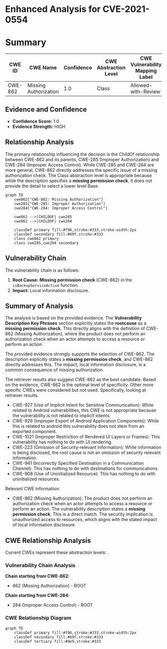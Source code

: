 # Enhanced Analysis for CVE-2021-0554

# Summary
| CWE ID | CWE Name | Confidence | CWE Abstraction Level | CWE Vulnerability Mapping Label | CWE-Vulnerability Mapping Notes |
|---|---|---|---|---|---|
| CWE-862 | Missing Authorization | 1.0 | Class | Allowed-with-Review | Primary CWE |

## Evidence and Confidence

*   **Confidence Score:** 1.0
*   **Evidence Strength:** HIGH

## Relationship Analysis
The primary relationship influencing the decision is the ChildOf relationship between CWE-862 and its parents, CWE-285 (Improper Authorization) and CWE-284 (Improper Access Control). While CWE-285 and CWE-284 are more general, CWE-862 directly addresses the specific issue of a missing authorization check. The Class abstraction level is appropriate because while the description specifies a **missing permission check**, it does not provide the detail to select a lower level Base.

```mermaid
graph TD
    cwe862["CWE-862: Missing Authorization"]
    cwe285["CWE-285: Improper Authorization"]
    cwe284["CWE-284: Improper Access Control"]
    
    cwe862 -->|CHILDOF| cwe285
    cwe862 -->|CHILDOF| cwe284

    classDef primary fill:#f96,stroke:#333,stroke-width:2px
    classDef secondary fill:#69f,stroke:#333
    class cwe862 primary
    class cwe285,cwe284 secondary
```

## Vulnerability Chain
The vulnerability chain is as follows:
1.  **Root Cause:** **Missing permission check** (CWE-862) in the `isBackupServiceActive` function.
2.  **Impact:** Local information disclosure.

## Summary of Analysis
The analysis is based on the provided evidence. The **Vulnerability Description Key Phrases** section explicitly states the **rootcause** as a **missing permission check**. This directly aligns with the definition of CWE-862 (Missing Authorization), where the product does not perform an authorization check when an actor attempts to access a resource or perform an action.

The provided evidence strongly supports the selection of CWE-862.
The description explicitly states a **missing permission check**, and CWE-862 directly addresses this. The impact, local information disclosure, is a common consequence of missing authorization.

The retriever results also suggest CWE-862 as the best candidate.
Based on the evidence, CWE-862 is the optimal level of specificity. Other more specific CWEs were considered but not used. Specifically, looking at retriever results.
*   CWE-927 (Use of Implicit Intent for Sensitive Communication): While related to Android vulnerabilities, this CWE is not appropriate because the vulnerability is not related to implicit intents.
*   CWE-926 (Improper Export of Android Application Components): While this is related to android this vulnerability does not stem from an exported component.
*   CWE-1021 (Improper Restriction of Rendered UI Layers or Frames): This vulnerability has nothing to do with UI rendering.
*   CWE-223 (Omission of Security-relevant Information): While information is being disclosed, the root cause is not an omission of security relevant information.
*   CWE-941 (Incorrectly Specified Destination in a Communication Channel): This has nothing to do with destinations for communications.
*   CWE-908 (Use of Uninitialized Resource): This has nothing to do with uninitialized resources.

Relevant CWE Information:
*   CWE-862 (Missing Authorization): The product does not perform an authorization check when an actor attempts to access a resource or perform an action. The vulnerability description states a **missing permission check**. This is a direct match. The security implication is unauthorized access to resources, which aligns with the stated impact of local information disclosure.


## CWE Relationship Analysis

Current CWEs represent these abstraction levels: .


### Vulnerability Chain Analysis

**Chain starting from CWE-862:**
- 862 (Missing Authorization) - ROOT


**Chain starting from CWE-284:**
- 284 (Improper Access Control) - ROOT



### CWE Relationship Diagram

```mermaid
graph TD
    classDef primary fill:#f96,stroke:#333,stroke-width:2px
    classDef secondary fill:#69f,stroke:#333
    classDef tertiary fill:#9e9,stroke:#333
```